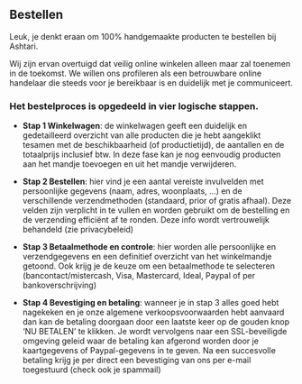 ## Bestellen

Leuk, je denkt eraan om 100% handgemaakte producten te bestellen bij Ashtari.

Wij zijn ervan overtuigd dat veilig online winkelen alleen maar zal toenemen in de toekomst. We willen ons profileren als een betrouwbare online handelaar die steeds voor je bereikbaar is en duidelijk met je communiceert.

### Het bestelproces is opgedeeld in vier logische stappen.

- **Stap 1 Winkelwagen**: de winkelwagen geeft een duidelijk en gedetailleerd overzicht van alle producten die je hebt aangeklikt tesamen met de beschikbaarheid (of productietijd), de aantallen en de totaalprijs inclusief btw. In deze fase kan je nog eenvoudig producten aan het mandje toevoegen en uit het mandje verwijderen.


- **Stap 2 Bestellen**: hier vind je een aantal vereiste invulvelden met persoonlijke gegevens (naam, adres, woonplaats, …) en de verschillende verzendmethoden (standaard, prior of gratis afhaal). Deze velden zijn verplicht in te vullen en worden gebruikt om de bestelling en de verzending efficiënt af te ronden. Deze info wordt vertrouwelijk behandeld (zie privacybeleid)


- **Stap 3 Betaalmethode en controle**: hier worden alle persoonlijke en verzendgegevens en een definitief overzicht van het winkelmandje getoond. Ook krijg je de keuze om een betaalmethode te selecteren (bancontact/mistercash, Visa, Mastercard, Ideal, Paypal of per bankoverschrijving)


- **Stap 4 Bevestiging en betaling**: wanneer je in stap 3 alles goed hebt nagekeken en je onze algemene verkoopsvoorwaarden hebt aanvaard dan kan de betaling doorgaan door een laatste keer op de gouden knop ‘NU BETALEN’ te klikken. Je wordt vervolgens naar een SSL-beveiligde omgeving geleid waar de betaling kan afgerond worden door je kaartgegevens of Paypal-gegevens in te geven. Na een succesvolle betaling krijg je per direct een bevestiging van ons per e-mail toegestuurd (check ook je spammail)
